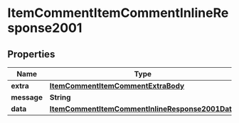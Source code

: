 # ItemCommentItemCommentInlineResponse2001

## Properties
Name | Type | Description | Notes
------------ | ------------- | ------------- | -------------
**extra** | [**ItemCommentItemCommentExtraBody**](ItemCommentItemCommentExtraBody.md) |  |  [optional]
**message** | **String** |  |  [optional]
**data** | [**ItemCommentItemCommentInlineResponse2001Data**](ItemCommentItemCommentInlineResponse2001Data.md) |  |  [optional]
